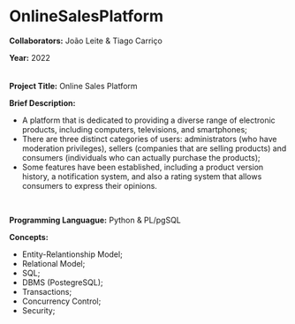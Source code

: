# OnlineSalesPlatform

**Collaborators:** João Leite & Tiago Carriço

**Year:** 2022
<br/>
ㅤ

**Project Title:** Online Sales Platform

**Brief Description:** 
- A platform that is dedicated to providing a diverse range of electronic products, including computers, televisions, and smartphones;
- There are three distinct categories of users: administrators (who have moderation privileges), sellers (companies that are selling products) and consumers (individuals who can actually purchase the products);
- Some features have been established, including a product version history, a notification system, and also a rating system that allows consumers to express their opinions.
<br/>


**Programming Languague:** Python & PL/pgSQL

**Concepts:**
- Entity-Relantionship Model;
- Relational Model;
- SQL;
- DBMS (PostegreSQL);
- Transactions;
- Concurrency Control;
- Security;
